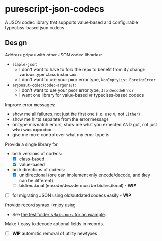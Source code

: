 # purescript-json-codecs

A JSON codec library that supports value-based and configurable typeclass-based json codecs

## Design

Address gripes with other JSON codec libraries:
- `simple-json`:
  - I don't want to have to fork the repo to benefit from it / change various type class instances.
  - I don't want to use your poor error type, `NonEmptyList ForeignError`
- `argonaut-codec`/`codec-argonaut`:
  - I don't want to use your poor error type, `JsonDecodeError`
  - I want one library for value-based or typeclass-based codecs

Improve error messages:
- show me all failures, not just the first one (i.e. use `V`, not `Either`)
- show me hints separate from the error message
- on type mismatch errors, show me what you expected AND got, not just what was expected
- give me more control over what my error type is

Provide a single library for
  - both versions of codecs:
    - [x] class-based
    - [x] value-based
  - both directions of codecs:
    - [x] unidirectional (one can implement only encode/decode, and they can be different)
    - [ ] bidirectional (encode/decode must be bidirectional) - **WIP**
  - [ ] for migrating JSON using old/outdated codecs easily - **WIP**

Provide record syntax I enjoy using
  - See [the test folder's `Main.purs` for an example](./test/Main.purs).

Make it easy to decode optional fields in records.
  - [ ] **WIP** automatic removal of utility newtypes
